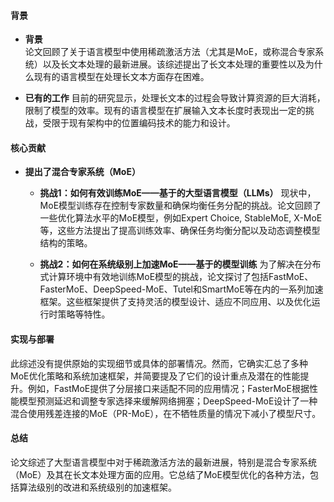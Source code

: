 #### 背景
- **背景**       
    论文回顾了关于语言模型中使用稀疏激活方法（尤其是MoE，或称混合专家系统）以及长文本处理的最新进展。该综述提出了长文本处理的重要性以及为什么现有的语言模型在处理长文本方面存在困难。

- **已有的工作**
    目前的研究显示，处理长文本的过程会导致计算资源的巨大消耗，限制了模型的效率。现有的语言模型在扩展输入文本长度时表现出一定的挑战，受限于现有架构中的位置编码技术的能力和设计。

#### 核心贡献
- **提出了混合专家系统（MoE）**
    - **挑战1：如何有效训练MoE——基于的大型语言模型（LLMs）**
        现状中，MoE模型训练存在控制专家数量和确保均衡任务分配的挑战。论文回顾了一些优化算法水平的MoE模型，例如Expert Choice, StableMoE, X-MoE等，这些方法提出了提高训练效率、确保任务均衡分配以及动态调整模型结构的策略。

    - **挑战2：如何在系统级别上加速MoE——基于的模型训练**
        为了解决在分布式计算环境中有效地训练MoE模型的挑战，论文探讨了包括FastMoE、FasterMoE、DeepSpeed-MoE、Tutel和SmartMoE等在内的一系列加速框架。这些框架提供了支持灵活的模型设计、适应不同应用、以及优化运行时策略等特性。

#### 实现与部署
此综述没有提供原始的实现细节或具体的部署情况。然而，它确实汇总了多种MoE优化策略和系统加速框架，并简要提及了它们的设计重点及潜在的性能提升。例如，FastMoE提供了分层接口来适配不同的应用情况；FasterMoE根据性能模型预测延迟和调整专家选择来缓解网络拥塞；DeepSpeed-MoE设计了一种混合使用残差连接的MoE（PR-MoE），在不牺牲质量的情况下减小了模型尺寸。

#### 总结
论文综述了大型语言模型中对于稀疏激活方法的最新进展，特别是混合专家系统（MoE）及其在长文本处理方面的应用。它总结了MoE模型优化的各种方法，包括算法级别的改进和系统级别的加速框架。